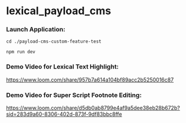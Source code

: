 # lexical_payload_cms


### Launch Application:
`cd ./payload-cms-custom-feature-test`

`npm run dev`

### Demo Video for Lexical Text Highlight: 

https://www.loom.com/share/957b7a614a104bf89acc2b5250016c87

### Demo Video for Super Script Footnote Editing: 

https://www.loom.com/share/d5db0ab8799e4af9a5dee38eb28b672b?sid=283d9a60-8306-402d-873f-9df83bbc8ffe
